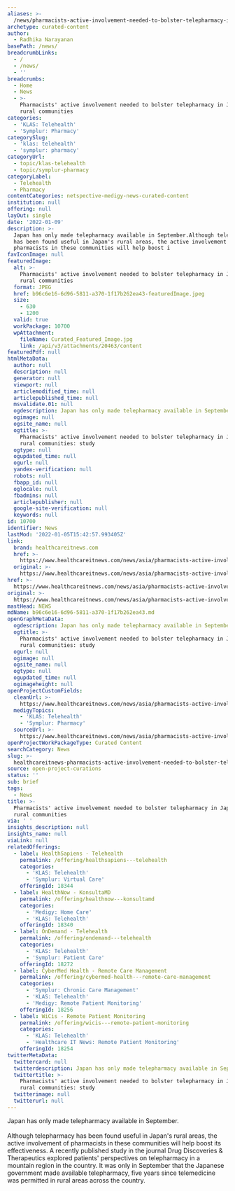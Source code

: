 ```yaml
---
aliases: >-
  /news/pharmacists-active-involvement-needed-to-bolster-telepharmacy-in-japans-rural-communities
archetype: curated-content
author:
  - Radhika Narayanan
basePath: /news/
breadcrumbLinks:
  - /
  - /news/
  - ''
breadcrumbs:
  - Home
  - News
  - >-
    Pharmacists' active involvement needed to bolster telepharmacy in Japan's
    rural communities
categories:
  - 'KLAS: Telehealth'
  - 'Symplur: Pharmacy'
categorySlug:
  - 'klas: telehealth'
  - 'symplur: pharmacy'
categoryUrl:
  - topic/klas-telehealth
  - topic/symplur-pharmacy
categoryLabel:
  - Telehealth
  - Pharmacy
contentCategories: netspective-medigy-news-curated-content
institution: null
offering: null
layOut: single
date: '2022-01-09'
description: >-
  Japan has only made telepharmacy available in September.Although telepharmacy
  has been found useful in Japan's rural areas, the active involvement of
  pharmacists in these communities will help boost i
favIconImage: null
featuredImage:
  alt: >-
    Pharmacists' active involvement needed to bolster telepharmacy in Japan's
    rural communities
  format: JPEG
  href: b96c6e16-6d96-5811-a370-1f17b262ea43-featuredImage.jpeg
  size:
    - 630
    - 1200
  valid: true
  workPackage: 10700
  wpAttachment:
    fileName: Curated_Featured_Image.jpg
    link: /api/v3/attachments/20463/content
featuredPdf: null
htmlMetaData:
  author: null
  description: null
  generator: null
  viewport: null
  articlemodified_time: null
  articlepublished_time: null
  msvalidate.01: null
  ogdescription: Japan has only made telepharmacy available in September.
  ogimage: null
  ogsite_name: null
  ogtitle: >-
    Pharmacists' active involvement needed to bolster telepharmacy in Japan's
    rural communities: study
  ogtype: null
  ogupdated_time: null
  ogurl: null
  yandex-verification: null
  robots: null
  fbapp_id: null
  oglocale: null
  fbadmins: null
  articlepublisher: null
  google-site-verification: null
  keywords: null
id: 10700
identifier: News
lastMod: '2022-01-05T15:42:57.993405Z'
link:
  brand: healthcareitnews.com
  href: >-
    https://www.healthcareitnews.com/news/asia/pharmacists-active-involvement-needed-bolster-telepharmacy-japans-rural-communities-study
  original: >-
    https://www.healthcareitnews.com/news/asia/pharmacists-active-involvement-needed-bolster-telepharmacy-japans-rural-communities-study
href: >-
  https://www.healthcareitnews.com/news/asia/pharmacists-active-involvement-needed-bolster-telepharmacy-japans-rural-communities-study
original: >-
  https://www.healthcareitnews.com/news/asia/pharmacists-active-involvement-needed-bolster-telepharmacy-japans-rural-communities-study
mastHead: NEWS
mdName: b96c6e16-6d96-5811-a370-1f17b262ea43.md
openGraphMetaData:
  ogdescription: Japan has only made telepharmacy available in September.
  ogtitle: >-
    Pharmacists' active involvement needed to bolster telepharmacy in Japan's
    rural communities: study
  ogurl: null
  ogimage: null
  ogsite_name: null
  ogtype: null
  ogupdated_time: null
  ogimageheight: null
openProjectCustomFields:
  cleanUrl: >-
    https://www.healthcareitnews.com/news/asia/pharmacists-active-involvement-needed-bolster-telepharmacy-japans-rural-communities-study
  medigyTopics:
    - 'KLAS: Telehealth'
    - 'Symplur: Pharmacy'
  sourceUrl: >-
    https://www.healthcareitnews.com/news/asia/pharmacists-active-involvement-needed-bolster-telepharmacy-japans-rural-communities-study
openProjectWorkPackageType: Curated Content
searchCategory: News
slug: >-
  healthcareitnews-pharmacists-active-involvement-needed-to-bolster-telepharmacy-in-japans-rural-communities
source: open-project-curations
status: ''
sub: brief
tags:
  - News
title: >-
  Pharmacists' active involvement needed to bolster telepharmacy in Japan's
  rural communities
via: ' '
insights_description: null
insights_name: null
viaLink: null
relatedOfferings:
  - label: HealthSapiens - Telehealth
    permalink: /offering/healthsapiens---telehealth
    categories:
      - 'KLAS: Telehealth'
      - 'Symplur: Virtual Care'
    offeringId: 18344
  - label: HealthNow - KonsultaMD
    permalink: /offering/healthnow---konsultamd
    categories:
      - 'Medigy: Home Care'
      - 'KLAS: Telehealth'
    offeringId: 18340
  - label: OnDemand - Telehealth
    permalink: /offering/ondemand---telehealth
    categories:
      - 'KLAS: Telehealth'
      - 'Symplur: Patient Care'
    offeringId: 18272
  - label: CyberMed Health - Remote Care Management
    permalink: /offering/cybermed-health---remote-care-management
    categories:
      - 'Symplur: Chronic Care Management'
      - 'KLAS: Telehealth'
      - 'Medigy: Remote Patient Monitoring'
    offeringId: 18256
  - label: WiCis - Remote Patient Monitoring
    permalink: /offering/wicis---remote-patient-monitoring
    categories:
      - 'KLAS: Telehealth'
      - 'Healthcare IT News: Remote Patient Monitoring'
    offeringId: 18254
twitterMetaData:
  twittercard: null
  twitterdescription: Japan has only made telepharmacy available in September.
  twittertitle: >-
    Pharmacists' active involvement needed to bolster telepharmacy in Japan's
    rural communities: study
  twitterimage: null
  twitterurl: null
---
```

<p>Japan has only made telepharmacy available in September.<br><br>Although telepharmacy has been found useful in Japan's rural areas, the active involvement of pharmacists in these communities will help boost its effectiveness.
A recently published study in the journal Drug Discoveries &amp; Therapeutics explored patients' perspectives on telepharmacy in a mountain region in the country.
It was only in September that the Japanese government made available telepharmacy, five years since telemedicine was permitted in rural areas across the country.</p>